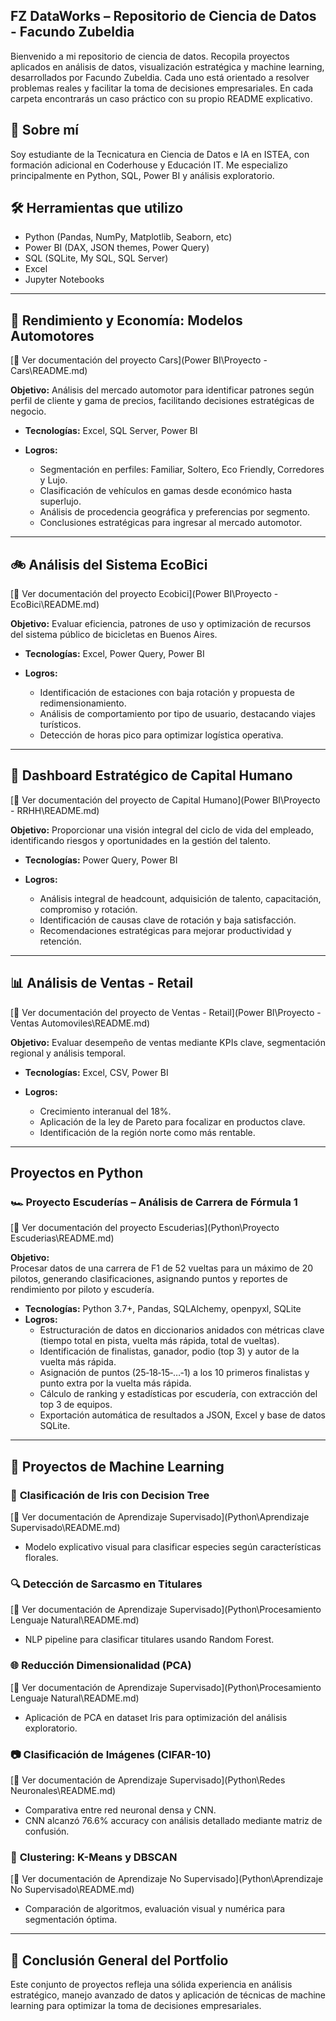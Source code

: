 ## FZ DataWorks – Repositorio de Ciencia de Datos - Facundo Zubeldia

Bienvenido a mi repositorio de ciencia de datos. Recopila proyectos aplicados en análisis de datos, visualización estratégica y machine learning, desarrollados por Facundo Zubeldia. Cada uno está orientado a resolver problemas reales y facilitar la toma de decisiones empresariales. En cada carpeta encontrarás un caso práctico con su propio README explicativo.

## 🧠 Sobre mí
Soy estudiante de la Tecnicatura en Ciencia de Datos e IA en ISTEA, con formación adicional en Coderhouse y Educación IT. Me especializo principalmente en Python, SQL, Power BI y análisis exploratorio.

## 🛠️ Herramientas que utilizo
- Python (Pandas, NumPy, Matplotlib, Seaborn, etc)
- Power BI (DAX, JSON themes, Power Query)
- SQL (SQLite, My SQL, SQL Server)
- Excel
- Jupyter Notebooks

---

## 🚗 **Rendimiento y Economía: Modelos Automotores**
[📄 Ver documentación del proyecto Cars](Power BI\Proyecto - Cars\README.md)

**Objetivo:** Análisis del mercado automotor para identificar patrones según perfil de cliente y gama de precios, facilitando decisiones estratégicas de negocio.

* **Tecnologías:** Excel, SQL Server, Power BI
* **Logros:**

  * Segmentación en perfiles: Familiar, Soltero, Eco Friendly, Corredores y Lujo.
  * Clasificación de vehículos en gamas desde económico hasta superlujo.
  * Análisis de procedencia geográfica y preferencias por segmento.
  * Conclusiones estratégicas para ingresar al mercado automotor.

---

## 🚲 **Análisis del Sistema EcoBici**
[📄 Ver documentación del proyecto Ecobici](Power BI\Proyecto - EcoBici\README.md)

**Objetivo:** Evaluar eficiencia, patrones de uso y optimización de recursos del sistema público de bicicletas en Buenos Aires.

* **Tecnologías:** Excel, Power Query, Power BI
* **Logros:**

  * Identificación de estaciones con baja rotación y propuesta de redimensionamiento.
  * Análisis de comportamiento por tipo de usuario, destacando viajes turísticos.
  * Detección de horas pico para optimizar logística operativa.

---

## 📘 **Dashboard Estratégico de Capital Humano**
[📄 Ver documentación del proyecto de Capital Humano](Power BI\Proyecto - RRHH\README.md)

**Objetivo:** Proporcionar una visión integral del ciclo de vida del empleado, identificando riesgos y oportunidades en la gestión del talento.

* **Tecnologías:** Power Query, Power BI
* **Logros:**

  * Análisis integral de headcount, adquisición de talento, capacitación, compromiso y rotación.
  * Identificación de causas clave de rotación y baja satisfacción.
  * Recomendaciones estratégicas para mejorar productividad y retención.

---

## 📊 **Análisis de Ventas - Retail**
[📄 Ver documentación del proyecto de Ventas - Retail](Power BI\Proyecto - Ventas Automoviles\README.md)

**Objetivo:** Evaluar desempeño de ventas mediante KPIs clave, segmentación regional y análisis temporal.

* **Tecnologías:** Excel, CSV, Power BI
* **Logros:**

  * Crecimiento interanual del 18%.
  * Aplicación de la ley de Pareto para focalizar en productos clave.
  * Identificación de la región norte como más rentable.

---
## **Proyectos en Python**

### 🏎️ **Proyecto Escuderías – Análisis de Carrera de Fórmula 1**
[📄 Ver documentación del proyecto Escuderias](Python\Proyecto Escuderias\README.md)

**Objetivo:**  
Procesar datos de una carrera de F1 de 52 vueltas para un máximo de 20 pilotos, generando clasificaciones, asignando puntos y reportes de rendimiento por piloto y escudería.

* **Tecnologías:** Python 3.7+, Pandas, SQLAlchemy, openpyxl, SQLite  
* **Logros:**
  * Estructuración de datos en diccionarios anidados con métricas clave (tiempo total en pista, vuelta más rápida, total de vueltas).  
  * Identificación de finalistas, ganador, podio (top 3) y autor de la vuelta más rápida.  
  * Asignación de puntos (25‑18‑15‑…‑1) a los 10 primeros finalistas y punto extra por la vuelta más rápida.  
  * Cálculo de ranking y estadísticas por escudería, con extracción del top 3 de equipos.  
  * Exportación automática de resultados a JSON, Excel y base de datos SQLite.  

---  

## 🧠 **Proyectos de Machine Learning**

### 🌸 **Clasificación de Iris con Decision Tree**
[📄 Ver documentación de Aprendizaje Supervisado](Python\Aprendizaje Supervisado\README.md)

* Modelo explicativo visual para clasificar especies según características florales.

### 🔍 **Detección de Sarcasmo en Titulares**
[📄 Ver documentación de Aprendizaje Supervisado](Python\Procesamiento Lenguaje Natural\README.md)

* NLP pipeline para clasificar titulares usando Random Forest.

### 🌐 **Reducción Dimensionalidad (PCA)**
[📄 Ver documentación de Aprendizaje Supervisado](Python\Procesamiento Lenguaje Natural\README.md)

* Aplicación de PCA en dataset Iris para optimización del análisis exploratorio.

### 📷 **Clasificación de Imágenes (CIFAR-10)**
[📄 Ver documentación de Aprendizaje Supervisado](Python\Redes Neuronales\README.md)

* Comparativa entre red neuronal densa y CNN.
* CNN alcanzó 76.6% accuracy con análisis detallado mediante matriz de confusión.

### 🤖 **Clustering: K-Means y DBSCAN**
[📄 Ver documentación de Aprendizaje No Supervisado](Python\Aprendizaje No Supervisado\README.md)

* Comparación de algoritmos, evaluación visual y numérica para segmentación óptima.

---

## 💼 **Conclusión General del Portfolio**

Este conjunto de proyectos refleja una sólida experiencia en análisis estratégico, manejo avanzado de datos y aplicación de técnicas de machine learning para optimizar la toma de decisiones empresariales.